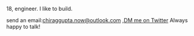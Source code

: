 18, engineer. I like to build.

send an email:chiraggupta.now@outlook.com ,[DM me on Twitter](https://x.com/PPlatypussss) Always happy to talk!



